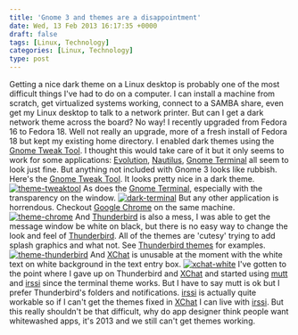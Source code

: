 ```yaml
---
title: 'Gnome 3 and themes are a disappointment'
date: Wed, 13 Feb 2013 16:17:35 +0000
draft: false
tags: [Linux, Technology]
categories: [Linux, Technology]
type: post
---
```


Getting a nice dark theme on a Linux desktop is probably one of the most difficult things I've had to do on a computer. I can install a machine from scratch, get virtualized systems working, connect to a SAMBA share, even get my Linux desktop to talk to a network printer. But can I get a dark network theme across the board? No way! I recently upgraded from Fedora 16 to Fedora 18. Well not really an upgrade, more of a fresh install of Fedora 18 but kept my existing home directory. I enabled dark themes using the [Gnome Tweak Tool](https://live.gnome.org/GnomeTweakTool). I thought this would take care of it but it only seems to work for some applications: [Evolution](http://projects.gnome.org/evolution/), [Nautilus](https://live.gnome.org/Nautilus), [Gnome Terminal](http://help.gnome.org/users/gnome-terminal/stable/) all seem to look just fine. But anything not included with Gnome 3 looks like rubbish. Here's the [Gnome Tweak Tool](https://live.gnome.org/GnomeTweakTool). It looks pretty nice in a dark theme. [![theme-tweaktool](http://zeusville.files.wordpress.com/2013/02/theme-tweaktool.png?w=549)](http://zeusville.files.wordpress.com/2013/02/theme-tweaktool.png) As does the [Gnome Terminal](http://help.gnome.org/users/gnome-terminal/stable/), especially with the transparency on the window. [![dark-terminal](http://zeusville.files.wordpress.com/2013/02/dark-terminal.png?w=549)](http://zeusville.files.wordpress.com/2013/02/dark-terminal.png) But any other application is horrendous. Checkout [Google Chrome](https://www.google.com/intl/en/chrome/browser/) on the same machine. [![theme-chrome](http://zeusville.files.wordpress.com/2013/02/theme-chrome.png?w=549)](http://zeusville.files.wordpress.com/2013/02/theme-chrome.png) And [Thunderbird](http://www.mozilla.org/en-US/thunderbird/) is also a mess, I was able to get the message window be white on black, but there is no easy way to change the look and feel of [Thunderbird](http://www.mozilla.org/en-US/thunderbird/). All of the themes are 'cutesy' trying to add splash graphics and what not. See [Thunderbird themes](https://addons.mozilla.org/en-US/thunderbird/themes/) for examples. [![theme-thunderbird](http://zeusville.files.wordpress.com/2013/02/theme-thunderbird.png?w=549)](http://zeusville.files.wordpress.com/2013/02/theme-thunderbird.png) And [XChat](http://xchat.org/) is unusable at the moment with the white text on white background in the text entry box. [![xchat-white](http://zeusville.files.wordpress.com/2013/02/xchat-white.png?w=549)](http://zeusville.files.wordpress.com/2013/02/xchat-white.png) I've gotten to the point where I gave up on Thunderbird and [XChat](http://xchat.org/) and started using [mutt](http://www.mutt.org/) and [irssi](http://www.irssi.org/) since the terminal theme works. But I have to say mutt is ok but I prefer Thunderbird's folders and notifications. [irssi](http://www.irssi.org/) is actually quite workable so if I can't get the themes fixed in [XChat](http://xchat.org/) I can live with [irssi](http://www.irssi.org/). But this really shouldn't be that difficult, why do app designer think people want whitewashed apps, it's 2013 and we still can't get themes working. </rant>